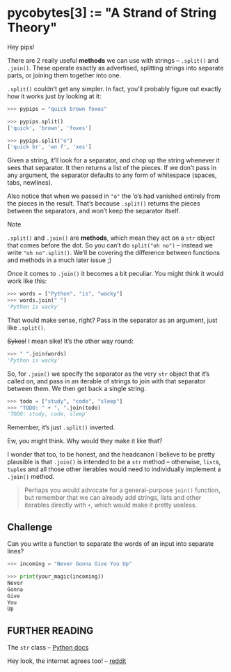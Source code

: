 # pycobytes[3] := "A Strand of String Theory"
<!-- #PYCO live!
  | index = 3
  | title = "A Strand of String Theory"
  | date = 21 June 2024
  | topics = strings / quickies / challenge
-->

Hey pips!

There are 2 really useful **methods** we can use with strings – `.split()` and `.join()`. These operate exactly as advertised, splitting strings into separate parts, or joining them together into one.

`.split()` couldn’t get any simpler. In fact, you’ll probably figure out exactly how it works just by looking at it:

```py
>>> pypips = "quick brown foxes"

>>> pypips.split()
['quick', 'brown', 'foxes']

>>> pypips.split("o")
['quick br', 'wn f', 'xes']
```

Given a string, it’ll look for a separator, and chop up the string whenever it sees that separator. It then returns a list of the pieces. If we don’t pass in any argument, the separator defaults to any form of whitespace (spaces, tabs, newlines).

Also notice that when we passed in `"o"` the ‘o’s had vanished entirely from the pieces in the result. That’s because `.split()` returns the pieces between the separators, and won’t keep the separator itself.

> [!NOTE]
> `.split()` and `.join()` are **methods**, which mean they act on a `str` object that comes before the dot. So you can’t do `split("oh no")` – instead we write `"oh no".split()`. We’ll be covering the difference between functions and methods in a much later issue ;)

Once it comes to `.join()` it becomes a bit peculiar. You might think it would work like this:

```py
>>> words = ["Python", "is", "wacky"]
>>> words.join(" ")
'Python is wacky'
```

That would make sense, right? Pass in the separator as an argument, just like `.split()`.

~~Sykes!~~ I mean sike! It’s the other way round:

```py
>>> " ".join(words)
'Python is wacky'
```

So, for `.join()` we specify the separator as the very `str` object that it’s called on, and pass in an iterable of strings to join with that separator between them. We then get back a single string.

```py
>>> todo = ["study", "code", "sleep"]
>>> "TODO: " + ", ".join(todo)
'TODO: study, code, sleep'
```

Remember, it’s just `.split()` inverted.

Ew, you might think. Why would they make it like that?

I wonder that too, to be honest, and the headcanon I believe to be pretty plausible is that `.join()` is intended to be a `str` method – otherwise, `list`s, `tuple`s and all those other iterables would need to individually implement a `.join()` method.

> Perhaps you would advocate for a general-purpose `join()` function, but remember that we can already add strings, lists and other iterables directly with `+`, which would make it pretty useless.


## Challenge

Can you write a function to separate the words of an input into separate lines?

```py
>>> incoming = "Never Gonna Give You Up"

>>> print(your_magic(incoming))
Never
Gonna
Give
You
Up
```


## FURTHER READING

The `str` class – [Python docs](https://docs.python.org/3/library/stdtypes.html#text-sequence-type-str)

Hey look, the internet agrees too! – [reddit](https://www.reddit.com/r/Python/comments/tah71m/why_is_join_the_way_it_is)
